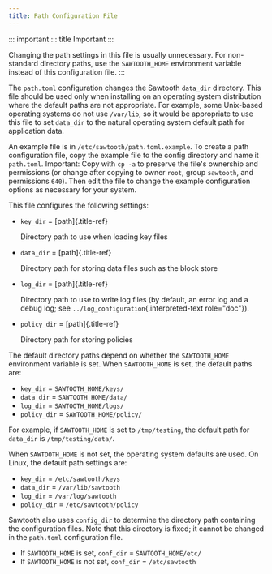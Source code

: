 ```yaml
---
title: Path Configuration File
---
```


::: important
::: title
Important
:::

Changing the path settings in this file is usually unnecessary. For
non-standard directory paths, use the `SAWTOOTH_HOME` environment
variable instead of this configuration file.
:::

The `path.toml` configuration changes the Sawtooth `data_dir` directory.
This file should be used only when installing on an operating system
distribution where the default paths are not appropriate. For example,
some Unix-based operating systems do not use `/var/lib`, so it would be
appropriate to use this file to set `data_dir` to the natural operating
system default path for application data.

An example file is in `/etc/sawtooth/path.toml.example`. To create a
path configuration file, copy the example file to the config directory
and name it `path.toml`. Important: Copy with `cp -a` to preserve the
file\'s ownership and permissions (or change after copying to owner
`root`, group `sawtooth`, and permissions `640`). Then edit the file to
change the example configuration options as necessary for your system.

This file configures the following settings:

-   `key_dir` = [path]{.title-ref}

    Directory path to use when loading key files

-   `data_dir` = [path]{.title-ref}

    Directory path for storing data files such as the block store

-   `log_dir` = [path]{.title-ref}

    Directory path to use to write log files (by default, an error log
    and a debug log; see `../log_configuration`{.interpreted-text
    role="doc"}).

-   `policy_dir` = [path]{.title-ref}

    Directory path for storing policies

The default directory paths depend on whether the `SAWTOOTH_HOME`
environment variable is set. When `SAWTOOTH_HOME` is set, the default
paths are:

-   `key_dir` = `SAWTOOTH_HOME/keys/`
-   `data_dir` = `SAWTOOTH_HOME/data/`
-   `log_dir` = `SAWTOOTH_HOME/logs/`
-   `policy_dir` = `SAWTOOTH_HOME/policy/`

For example, if `SAWTOOTH_HOME` is set to `/tmp/testing`, the default
path for `data_dir` is `/tmp/testing/data/`.

When `SAWTOOTH_HOME` is not set, the operating system defaults are used.
On Linux, the default path settings are:

-   `key_dir` = `/etc/sawtooth/keys`
-   `data_dir` = `/var/lib/sawtooth`
-   `log_dir` = `/var/log/sawtooth`
-   `policy_dir` = `/etc/sawtooth/policy`

Sawtooth also uses `config_dir` to determine the directory path
containing the configuration files. Note that this directory is fixed;
it cannot be changed in the `path.toml` configuration file.

-   If `SAWTOOTH_HOME` is set, `conf_dir` = `SAWTOOTH_HOME/etc/`
-   If `SAWTOOTH_HOME` is not set, `conf_dir` = `/etc/sawtooth`

<!--
  Licensed under Creative Commons Attribution 4.0 International License
  https://creativecommons.org/licenses/by/4.0/
-->
